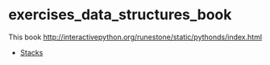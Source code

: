 # exercises_data_structures_book
This book <http://interactivepython.org/runestone/static/pythonds/index.html>

* [Stacks](https://github.com/aniversarioperu/exercises_data_structures_book/blob/master/stack.py)
